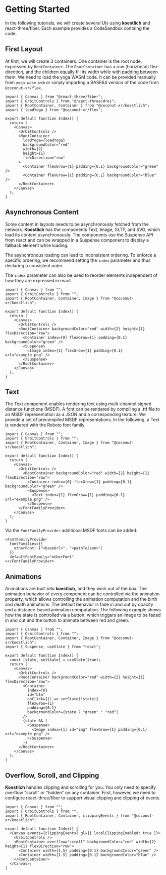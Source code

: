 # Getting Started

In the following tutorials, we will create several UIs using **koestlich** and react-three/fiber. Each example provides a CodeSandbox containg the code.

## First Layout

At first, we will create 3 containers. One container is the root node, expressed by `RootContainer`. The `RootContainer` has a row (horizontal) flex-direction, and the children equally fill its width while with padding between them. We need to load the yoga WASM code. It can be provided manually from `yoga-wasm-web` or simply importing a BASE64 version of the code from `@coconut-xr/flex`.

```tsx
import { Canvas } from "@react-three/fiber";
import { OrbitControls } from "@react-three/drei";
import { RootContainer, Container } from "@coconut-xr/koestlich";
import { loadYoga } from "@coconut-xr/flex";

export default function Index() {
  return (
    <Canvas>
      <OrbitControls />
      <RootContainer
        loadYoga={loadYoga}
        backgroundColor="red"
        width={2}
        height={1}
        flexDirection="row"
      >
        <Container flexGrow={1} padding={0.1} backgroundColor="green" />
        <Container flexGrow={1} padding={0.1} backgroundColor="blue" />
      </RootContainer>
    </Canvas>
  );
}
```

## Asynchronous Content

Some content in layouts needs to be asynchronously fetched from the network. **Koestlich** has the components Text, Image, GLTF, and SVG, which load its content asynchronously. The components use the Suspense API from react and can be wrapped in a Suspense component to display a fallback element while loading.

The asynchronous loading can lead to inconsistent ordering. To enforce a specific ordering, we recommend setting the `index` parameter and thus declaring a consistent order.

The `index` parameter can also be used to reorder elements independent of how they are expressed in react.

```tsx
import { Canvas } from "";
import { OrbitControls } from "";
import { RootContainer, Container, Image } from "@coconut-xr/koestlich";

export default function Index() {
  return (
    <Canvas>
      <OrbitControls />
      <RootContainer backgroundColor="red" width={2} height={1} flexDirection="row">
        <Container index={0} flexGrow={1} padding={0.1} backgroundColor="green" />
        <Suspense>
          <Image index={1} flexGrow={1} padding={0.1} url="example.png" />
        </Suspense>
      </RootContainer>
    </Canvas>
  );
}
```

## Text

The Text component enables rendering text using multi-channel signed distance functions (MSDF). A font can be rendered by compiling a .ttf file to an MSDF representation as a JSON and a corresponding texture. We provide a set of precompiled MSDF representations. In the following, a Text is rendered with the Roboto font family.

```tsx
import { Canvas } from "";
import { OrbitControls } from "";
import { RootContainer, Container, Image } from "@coconut-xr/koestlich";

export default function Index() {
  return (
    <Canvas>
      <OrbitControls />
        <RootContainer backgroundColor="red" width={2} height={1} flexDirection="row">
          <Container index={0} flexGrow={1} padding={0.1} backgroundColor="green" />
          <Suspense>
            <Text index={1} flexGrow={1} padding={0.1} url="example.png" />
          </Suspense>
      </FontFamilyProvider>
    </Canvas>
  );
}
```

Via the `FontFamilyProvider` additional MSDF fonts can be added.

```tsx
<FontFamilyProvider
  fontFamilies={{
    otherFont: ["<baseUrl>", "<pathToJson>"]
  }}
  defaultFontFamily="otherFont"
></FontFamilyProvider>
```

## Animations

Animations are built into **koestlich**, and they work out of the box. The animation behavior of every component can be controlled via the animation property, which allows controlling the animation computation and the birth and death animations. The default behavior is fade in and out by opacity and a distance-based animation computation. The following example shows how the state is controlled via a button, which triggers an image to be faded in and out and the button to animate between red and green.

```tsx
import { Canvas } from "";
import { OrbitControls } from "";
import { RootContainer, Container, Image } from "@coconut-xr/koestlich";
import { Suspense, useState } from "react";

export default function Index() {
  const [state, setState] = useState(true);
  return (
    <Canvas>
      <OrbitControls />
      <RootContainer backgroundColor="red" width={2} height={1} flexDirection="row">
        <Container
          index={0}
          id="btn"
          onClick={() => setState(!state)}
          flexGrow={1}
          padding={0.1}
          backgroundColor={state ? "green" : "red"}
        />
        {state && (
          <Suspense>
            <Image index={1} id="img" flexGrow={1} padding={0.1} url="example.png" />
          </Suspense>
        )}
      </RootContainer>
    </Canvas>
  );
}
```

## Overflow, Scroll, and Clipping

**Koestlich** handles clipping and scrolling for you. You only need to specify overflow "scroll" or "hidden" on any container. First, however, we need to configure react-three/fiber to support visual clipping and clipping of events.

```tsx
import { Canvas } from "";
import { OrbitControls } from "";
import { RootContainer, Container, clippingEvents } from "@coconut-xr/koestlich";

export default function Index() {
  <Canvas events={clippingEvents} gl={{ localClippingEnabled: true }}>
    <OrbitControls />
    <RootContainer overflow="scroll" backgroundColor="red" width={2} height={1} flexDirection="row">
      <Container width={1.5} padding={0.1} backgroundColor="green" />
      <Container width={1.5} padding={0.1} backgroundColor="blue" />
    </RootContainer>
  </Canvas>;
}
```
